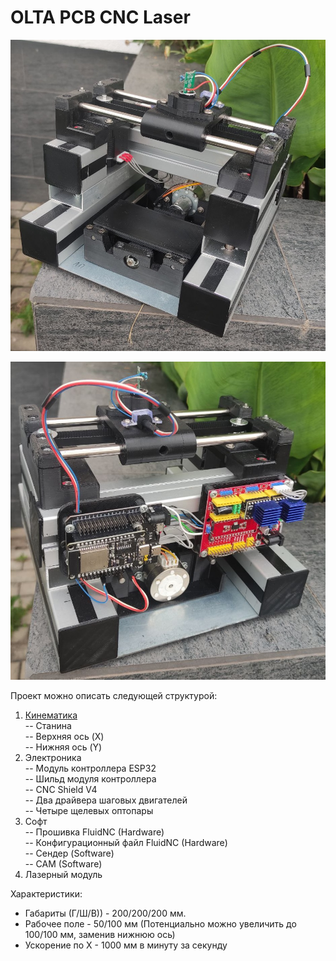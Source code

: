 # OLTA PCB CNC Laser

<p align="center">
 <img width="700px" src="src/Перед.jpg" alt="qr"/>
</p>

<p align="center">
 <img width="700px" src="src/Зад.jpg" alt="qr"/>
</p>

Проект можно описать следующей структурой:
1. [Кинематика](https://github.com/ufrs12/OLTA-PCB-CNC-Laser/tree/main/Cinematics)  
   -- Станина  
   -- Верхняя ось (X)  
   -- Нижняя ось (Y)  
2. Электроника  
   -- Модуль контроллера ESP32  
   -- Шильд модуля контроллера  
   -- CNC Shield V4  
   -- Два драйвера шаговых двигателей  
   -- Четыре щелевых оптопары 
5. Софт  
   -- Прошивка FluidNC (Hardware)  
   -- Конфигурационный файл FluidNC (Hardware)  
   -- Сендер (Software)  
   -- CAM  (Software)
7. Лазерный модуль

Характеристики:
- Габариты (Г/Ш/В)) - 200/200/200 мм.
- Рабочее поле - 50/100 мм (Потенциально можно увеличить до 100/100 мм, заменив нижнюю ось)
- Ускорение по X - 1000 мм в минуту за секунду
